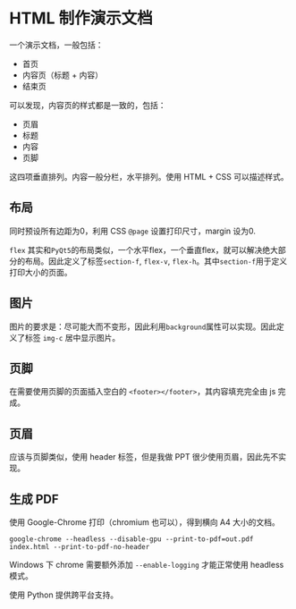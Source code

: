 # HTML 制作演示文档

一个演示文档，一般包括：

- 首页
- 内容页（标题 + 内容）
- 结束页

可以发现，内容页的样式都是一致的，包括：

- 页眉
- 标题
- 内容
- 页脚

这四项垂直排列。内容一般分栏，水平排列。使用 HTML + CSS 可以描述样式。

## 布局

同时预设所有边距为0，利用 CSS `@page` 设置打印尺寸，margin 设为0.

`flex` 其实和`PyQt5`的布局类似，一个水平flex，一个垂直flex，就可以解决绝大部分的布局。因此定义了标签`section-f`, `flex-v`, `flex-h`。其中`section-f`用于定义打印大小的页面。

## 图片

图片的要求是：尽可能大而不变形，因此利用`background`属性可以实现。因此定义了标签 `img-c` 居中显示图片。

## 页脚

在需要使用页脚的页面插入空白的 `<footer></footer>`，其内容填充完全由 js 完成。

## 页眉

应该与页脚类似，使用 header 标签，但是我做 PPT 很少使用页眉，因此先不实现。

## 生成 PDF

使用 Google-Chrome 打印（chromium 也可以），得到横向 A4 大小的文档。

```shell
google-chrome --headless --disable-gpu --print-to-pdf=out.pdf index.html --print-to-pdf-no-header
```

Windows 下 chrome 需要额外添加 `--enable-logging` 才能正常使用 headless 模式。

使用 Python 提供跨平台支持。
